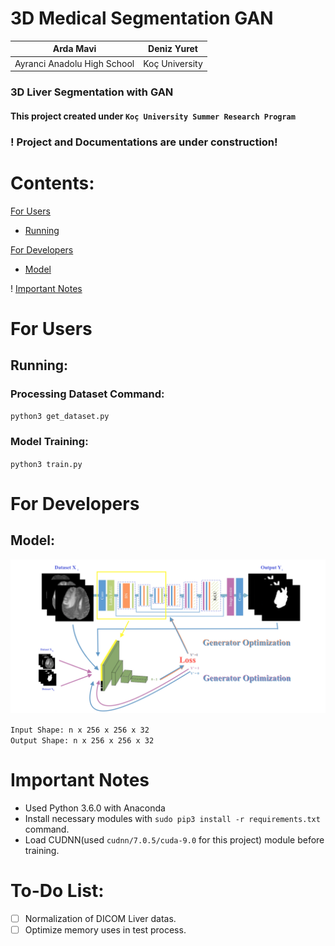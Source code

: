 # 3D Medical Segmentation GAN

|Arda Mavi|Deniz Yuret|
|:-:|:-:|
|Ayranci Anadolu High School|Koç University|

### 3D Liver Segmentation with GAN

#### This project created under `Koç University Summer Research Program`

### ! Project and Documentations are under construction!

# Contents:
[For Users](#for-users)
- [Running](#running)

[For Developers](#for-developers)
- [Model](#model)

! [Important Notes](#important-notes)

# For Users

## Running:

### Processing Dataset Command:
`python3 get_dataset.py`

### Model Training:
`python3 train.py`

# For Developers

## Model:
<img src="Assets/Model.png" width="600">

`Input Shape: n x 256 x 256 x 32`<br/>
`Output Shape: n x 256 x 256 x 32`

# Important Notes
- Used Python 3.6.0 with Anaconda
- Install necessary modules with `sudo pip3 install -r requirements.txt` command.
- Load CUDNN(used `cudnn/7.0.5/cuda-9.0` for this project) module before training.


# To-Do List:
- [ ] Normalization of DICOM Liver datas.
- [ ] Optimize memory uses in test process.
